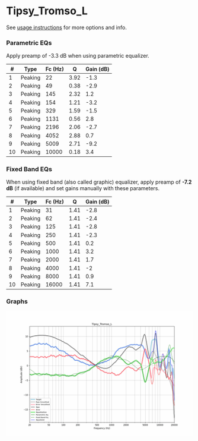 # Tipsy_Tromso_L
See [usage instructions](https://github.com/jaakkopasanen/AutoEq#usage) for more options and info.

### Parametric EQs
Apply preamp of -3.3 dB when using parametric equalizer.

|   # | Type    |   Fc (Hz) |    Q |   Gain (dB) |
|-----|---------|-----------|------|-------------|
|   1 | Peaking |        22 | 3.92 |        -1.3 |
|   2 | Peaking |        49 | 0.38 |        -2.9 |
|   3 | Peaking |       145 | 2.32 |         1.2 |
|   4 | Peaking |       154 | 1.21 |        -3.2 |
|   5 | Peaking |       329 | 1.59 |        -1.5 |
|   6 | Peaking |      1131 | 0.56 |         2.8 |
|   7 | Peaking |      2196 | 2.06 |        -2.7 |
|   8 | Peaking |      4052 | 2.88 |         0.7 |
|   9 | Peaking |      5009 | 2.71 |        -9.2 |
|  10 | Peaking |     10000 | 0.18 |         3.4 |

### Fixed Band EQs
When using fixed band (also called graphic) equalizer, apply preamp of **-7.2 dB** (if available) and set gains manually with these parameters.

|   # | Type    |   Fc (Hz) |    Q |   Gain (dB) |
|-----|---------|-----------|------|-------------|
|   1 | Peaking |        31 | 1.41 |        -2.8 |
|   2 | Peaking |        62 | 1.41 |        -2.4 |
|   3 | Peaking |       125 | 1.41 |        -2.8 |
|   4 | Peaking |       250 | 1.41 |        -2.3 |
|   5 | Peaking |       500 | 1.41 |         0.2 |
|   6 | Peaking |      1000 | 1.41 |         3.2 |
|   7 | Peaking |      2000 | 1.41 |         1.7 |
|   8 | Peaking |      4000 | 1.41 |        -2   |
|   9 | Peaking |      8000 | 1.41 |         0.9 |
|  10 | Peaking |     16000 | 1.41 |         7.1 |

### Graphs
![](./Tipsy_Tromso_L.png)
